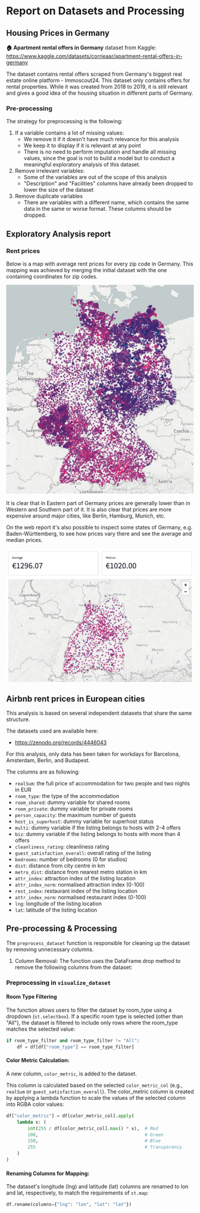 # Report on Datasets and Processing

## Housing Prices in Germany
**🏠 Apartment rental offers in Germany** dataset from Kaggle: 
https://www.kaggle.com/datasets/corrieaar/apartment-rental-offers-in-germany

The dataset contains rental offers scraped from Germany's biggest real estate online platform - 
Immoscout24. This dataset only contains offers for rental properties. While it was created from 2018 
to 2019, it is still relevant and gives a good idea of the housing situation in different parts of Germany. 

### Pre-processing
The strategy for preprocessing is the following:
1. If a variable contains a lot of missing values:
    - We remove it if it doesn't have much relevance for this analysis
    - We keep it to display if it is relevant at any point
    - There is no need to perform imputation and handle all missing values, since the goal is not to build a 
    model but to conduct a meaningful exploratory analysis of this dataset.
2. Remove irrelevant variables:
    - Some of the variables are out of the scope of this analysis
    - "Description" and "Facilities" columns have already been dropped to lower the size of the dataset
3. Remove duplicate variables
    - There are variables with a different name, which contains the same data in the same or worse format.
    These columns should be dropped.

## Exploratory Analysis report

### Rent prices

Below is a map with average rent prices for every zip code in Germany. This mapping was achieved by merging the
initial dataset with the one containing coordinates for zip codes.

![Rent in Germany](./images/georgy/rent_germany.png)

It is clear that in Eastern part of Germany prices are generally lower than in Western and Southern part of it. It is
also clear that prices are more expensive around major cities, like Berlin, Hamburg, Munich, etc.

On the web report it's also possible to inspect some states of Germany, e.g. Baden-Württemberg, to see how prices
vary there and see the average and median prices.

![Rent in Germany](./images/georgy/rent_bawu.png)


## Airbnb rent prices in European cities
This analysis is based on several independent datasets that share the same structure. 

The datasets used are available here:
- https://zenodo.org/records/4446043

For this analysis, only data has been taken for workdays for Barcelona, Amsterdam, Berlin, and Budapest.

The columns are as following:

- `realSum`: the full price of accommodation for two people and two nights in EUR
- `room_type`: the type of the accommodation 
- `room_shared`: dummy variable for shared rooms
- `room_private`: dummy variable for private rooms
- `person_capacity`: the maximum number of guests 
- `host_is_superhost`: dummy variable for superhost status
- `multi`: dummy variable if the listing belongs to hosts with 2-4 offers
- `biz`: dummy variable if the listing belongs to hosts with more than 4 offers
- `cleanliness_rating`: cleanliness rating
- `guest_satisfaction_overall`: overall rating of the listing
- `bedrooms`: number of bedrooms (0 for studios)
- `dist`: distance from city centre in km
- `metro_dist`: distance from nearest metro station in km
- `attr_index`: attraction index of the listing location
- `attr_index_norm`: normalised attraction index (0-100)
- `rest_index`: restaurant index of the listing location
- `attr_index_norm`: normalised restaurant index (0-100)
- `lng`: longitude of the listing location
- `lat`: latitude of the listing location

## Pre-processing & Processing

The `preprocess_dataset` function is responsible for cleaning up the dataset by removing unnecessary columns. 

1. Column Removal: The function uses the DataFrame.drop method to remove the following columns from the dataset:

### Preprocessing in `visualize_dataset`
#### Room Type Filtering

The function allows users to filter the dataset by room_type using a dropdown (`st.selectbox`).
If a specific room type is selected (other than "All"), the dataset is filtered to include only rows where the room_type matches the selected value:
```python
if room_type_filter and room_type_filter != "All":
    df = df[df["room_type"] == room_type_filter]
```

#### Color Metric Calculation:

A new column, `color_metric`, is added to the dataset. 

This column is calculated based on the selected `color_metric_col` (e.g., `realSum` or `guest_satisfaction_overall`).
The color_metric column is created by applying a lambda function to scale the values of the selected column into RGBA color values:
```python
df["color_metric"] = df[color_metric_col].apply(
    lambda x: (
        int(255 / df[color_metric_col].max() * x),  # Red
        100,                                        # Green
        150,                                        # Blue
        255                                         # Transparency
    )
)
```

#### Renaming Columns for Mapping:
The dataset's longitude (lng) and latitude (lat) columns are renamed to lon and lat, respectively, to match the requirements of `st.map`:
```python
df.rename(columns={"lng": "lon", "lat": "lat"})
```

